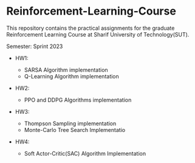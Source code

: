 # Reinforcement-Learning-Course

This repository contains the practical assignments for the graduate Reinforcement Learning Course at Sharif University of Technology(SUT). 

Semester: Sprint 2023

* HW1:
  * SARSA Algorithm implementation
  * Q-Learning Algorithm implementation
 
* HW2:
  * PPO and DDPG Algorithms implementation
* HW3:
  * Thompson Sampling implementation
  * Monte-Carlo Tree Search Implementatio
* HW4:
  * Soft Actor-Critic(SAC) Algorithm Implementation
